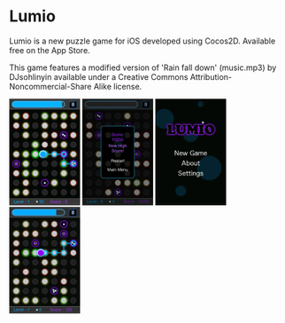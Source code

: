 Lumio
===============

Lumio is a new puzzle game for iOS developed using Cocos2D. Available free on the App Store.

This game features a modified version of 'Rain fall down' (music.mp3) by DJsohlinyin available under a Creative Commons Attribution-Noncommercial-Share Alike license.

<img src="/Lumio/Resources/Screenshots/ScreenShot1.png"  width="128" height="192" alt="Screenshot 1">
<img src="/Lumio/Resources/Screenshots/ScreenShot2.png"  width="128" height="192" alt="Screenshot 2">
<img src="/Lumio/Resources/Screenshots/ScreenShot3.png"  width="128" height="192" alt="Screenshot 3">
<img src="/Lumio/Resources/Screenshots/ScreenShot4.png"  width="128" height="192" alt="Screenshot 4">
